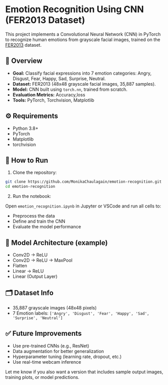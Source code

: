 
# Emotion Recognition Using CNN (FER2013 Dataset)

This project implements a Convolutional Neural Network (CNN) in PyTorch to recognize human emotions from grayscale facial images, trained on the [FER2013](https://www.kaggle.com/datasets/msambare/fer2013) dataset.

## 📌 Overview

- **Goal:** Classify facial expressions into 7 emotion categories: Angry, Disgust, Fear, Happy, Sad, Surprise, Neutral.
- **Dataset:** FER2013 (48x48 grayscale facial images, 35,887 samples).
- **Model:** CNN built using `torch.nn`, trained from scratch.
- **Evaluation Metrics:** Accuracy,loss
- **Tools:** PyTorch, Torchvision, Matplotlib

## ⚙️ Requirements

* Python 3.8+
* PyTorch
* Matplotlib
* torchvision


## 🚀 How to Run

1. Clone the repository:

```bash
git clone https://github.com/MonikaChaulagain/emotion-recognition.git
cd emotion-recognition
```

2. Run the notebook:

Open `emotion_recognition.ipynb` in Jupyter or VSCode and run all cells to:

* Preprocess the data
* Define and train the CNN
* Evaluate the model performance


## 🧠 Model Architecture (example)

* Conv2D → ReLU 
* Conv2D → ReLU → MaxPool
* Flatten
*  Linear → ReLU
* Linear (Output Layer)


## 🗂️ Dataset Info

* 35,887 grayscale images (48x48 pixels)
* 7 Emotion labels: `['Angry', 'Disgust', 'Fear', 'Happy', 'Sad', 'Surprise', 'Neutral']`


## ✅ Future Improvements

* Use pre-trained CNNs (e.g., ResNet)
* Data augmentation for better generalization
* Hyperparameter tuning (learning rate, dropout, etc.)
* Use real-time webcam inference


Let me know if you also want a version that includes sample output images, training plots, or model predictions.
```

